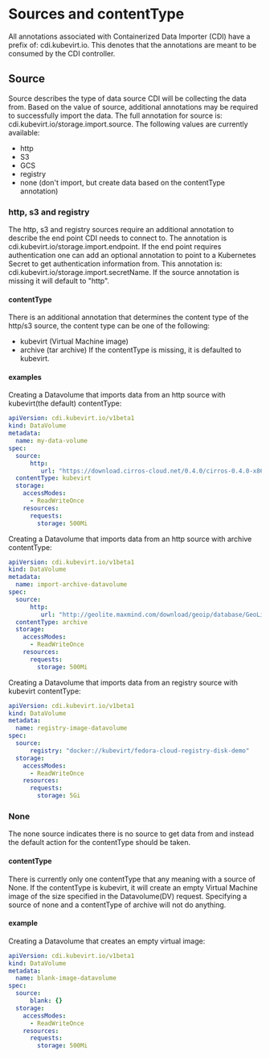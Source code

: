 # Sources and contentType
All annotations associated with Containerized Data Importer (CDI) have a prefix of: cdi.kubevirt.io. This denotes that the annotations are meant to be consumed by the CDI controller.

## Source
Source describes the type of data source CDI will be collecting the data from. Based on the value of source, additional annotations may be required to successfully import the data. The full annotation for source is: cdi.kubevirt.io/storage.import.source. The following values are currently available:
* http
* S3
* GCS
* registry
* none (don't import, but create data based on the contentType annotation)

### http, s3 and registry
The http, s3 and registry sources require an additional annotation to describe the end point CDI needs to connect to. The annotation is cdi.kubevirt.io/storage.import.endpoint. If the end point requires authentication one can add an optional annotation to point to a Kubernetes Secret to get authentication information from. This annotation is: cdi.kubevirt.io/storage.import.secretName. If the source annotation is missing it will default to "http".

#### contentType
There is an additional annotation that determines the content type of the http/s3 source, the content type can be one of the following:
* kubevirt (Virtual Machine image)
* archive (tar archive)
If the contentType is missing, it is defaulted to kubevirt.

#### examples
Creating a Datavolume that imports data from an http source with kubevirt(the default) contentType:
```yaml
apiVersion: cdi.kubevirt.io/v1beta1
kind: DataVolume
metadata:
  name: my-data-volume
spec:
  source:
      http:
         url: "https://download.cirros-cloud.net/0.4.0/cirros-0.4.0-x86_64-disk.img"
  contentType: kubevirt
  storage:
    accessModes:
      - ReadWriteOnce
    resources:
      requests:
        storage: 500Mi
```

Creating a Datavolume that imports data from an http source with archive contentType:
```yaml
apiVersion: cdi.kubevirt.io/v1beta1
kind: DataVolume
metadata:
  name: import-archive-datavolume
spec:
  source:
      http:
         url: "http://geolite.maxmind.com/download/geoip/database/GeoLite2-Country.tar.gz"
  contentType: archive
  storage:
    accessModes:
      - ReadWriteOnce
    resources:
      requests:
        storage: 500Mi
```

Creating a Datavolume that imports data from an registry source with kubevirt contentType:
```yaml
apiVersion: cdi.kubevirt.io/v1beta1
kind: DataVolume
metadata:
  name: registry-image-datavolume
spec:
  source:
      registry: "docker://kubevirt/fedora-cloud-registry-disk-demo"
  storage:
    accessModes:
      - ReadWriteOnce
    resources:
      requests:
        storage: 5Gi
```

### None
The none source indicates there is no source to get data from and instead the default action for the contentType should be taken.

#### contentType
There is currently only one contentType that any meaning with a source of None. If the contentType is kubevirt, it will create an empty Virtual Machine image of the size specified in the Datavolume(DV) request. Specifying a source of none and a contentType of archive will not do anything.

#### example
Creating a Datavolume that creates an empty virtual image:
```yaml
apiVersion: cdi.kubevirt.io/v1beta1
kind: DataVolume
metadata:
  name: blank-image-datavolume
spec:
  source:
      blank: {}
  storage:
    accessModes:
      - ReadWriteOnce
    resources:
      requests:
        storage: 500Mi
```
